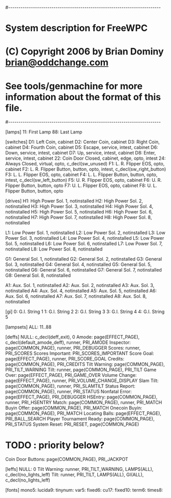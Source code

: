 #--------------------------------------------------------------------------
# System description for FreeWPC
# (C) Copyright 2006 by Brian Dominy <brian@oddchange.com>
#
# See tools/genmachine for more information about the format of this file.
#--------------------------------------------------------------------------

[lamps]
11: First Lamp
88: Last Lamp

[switches]
D1: Left Coin, cabinet
D2: Center Coin, cabinet
D3: Right Coin, cabinet
D4: Fourth Coin, cabinet
D5: Escape, service, intest, cabinet
D6: Down, service, intest, cabinet
D7: Up, service, intest, cabinet
D8: Enter, service, intest, cabinet
22: Coin Door Closed, cabinet, edge, opto, intest
24: Always Closed, virtual, opto, c_decl(sw_unused)
F1: L. R. Flipper EOS, opto, cabinet
F2: L. R. Flipper Button, button, opto, intest, c_decl(sw_right_button)
F3: L. L. Flipper EOS, opto, cabinet
F4: L. L. Flipper Button, button, opto, intest, c_decl(sw_left_button)
F5: U. R. Flipper EOS, opto, cabinet
F6: U. R. Flipper Button, button, opto
F7: U. L. Flipper EOS, opto, cabinet
F8: U. L. Flipper Button, button, opto

[drives]
H1: High Power Sol. 1, notinstalled
H2: High Power Sol. 2, notinstalled
H3: High Power Sol. 3, notinstalled
H4: High Power Sol. 4, notinstalled
H5: High Power Sol. 5, notinstalled
H6: High Power Sol. 6, notinstalled
H7: High Power Sol. 7, notinstalled
H8: High Power Sol. 8, notinstalled

L1: Low Power Sol. 1, notinstalled
L2: Low Power Sol. 2, notinstalled
L3: Low Power Sol. 3, notinstalled
L4: Low Power Sol. 4, notinstalled
L5: Low Power Sol. 5, notinstalled
L6: Low Power Sol. 6, notinstalled
L7: Low Power Sol. 7, notinstalled
L8: Low Power Sol. 8, notinstalled

G1: General Sol. 1, notinstalled
G2: General Sol. 2, notinstalled
G3: General Sol. 3, notinstalled
G4: General Sol. 4, notinstalled
G5: General Sol. 5, notinstalled
G6: General Sol. 6, notinstalled
G7: General Sol. 7, notinstalled
G8: General Sol. 8, notinstalled

A1: Aux. Sol. 1, notinstalled
A2: Aux. Sol. 2, notinstalled
A3: Aux. Sol. 3, notinstalled
A4: Aux. Sol. 4, notinstalled
A5: Aux. Sol. 5, notinstalled
A6: Aux. Sol. 6, notinstalled
A7: Aux. Sol. 7, notinstalled
A8: Aux. Sol. 8, notinstalled

[gi]
0: G.I. String 1
1: G.I. String 2
2: G.I. String 3
3: G.I. String 4
4: G.I. String 5

[lampsets]
ALL: 11..88

[deffs]
NULL: c_decl(deff_exit), 0
Amode: page(EFFECT_PAGE), c_decl(default_amode_deff), runner, PRI_AMODE
Inspector: page(COMMON_PAGE), runner, PRI_DEBUGGER
Scores: runner, PRI_SCORES
Scores Important: PRI_SCORES_IMPORTANT
Score Goal: page(EFFECT_PAGE), runner, PRI_SCORE_GOAL
Credits: page(COMMON_PAGE), PRI_CREDITS
Tilt Warning: page(COMMON_PAGE), PRI_TILT_WARNING
Tilt: runner, page(COMMON_PAGE), PRI_TILT
Game Over: page(EFFECT_PAGE), PRI_GAME_OVER
Volume Change: page(EFFECT_PAGE), runner, PRI_VOLUME_CHANGE_DISPLAY
Slam Tilt: page(COMMON_PAGE), runner, PRI_SLAMTILT
Status Report: page(COMMON_PAGE), runner, PRI_STATUS
Nonfatal Error: page(EFFECT_PAGE), PRI_DEBUGGER
HSEntry: page(COMMON_PAGE), runner, PRI_HSENTRY
Match: page(COMMON_PAGE), runner, PRI_MATCH
Buyin Offer: page(COMMON_PAGE), PRI_MATCH
Onecoin Buyin: page(COMMON_PAGE), PRI_MATCH
Locating Balls: page(EFFECT_PAGE), PRI_BALL_SEARCH
Player Tournament Ready: page(COMMON_PAGE), PRI_STATUS
System Reset: PRI_RESET, page(COMMON_PAGE)
# TODO : priority below?
Coin Door Buttons: page(COMMON_PAGE), PRI_JACKPOT

[leffs]
NULL: 0
Tilt Warning: runner, PRI_TILT_WARNING, LAMPS(ALL), c_decl(no_lights_leff)
Tilt: runner, PRI_TILT, LAMPS(ALL), GI(ALL), c_decl(no_lights_leff)

[fonts]
mono5:
lucida9:
tinynum:
var5:
fixed6:
cu17:
fixed10:
term6:
times8:

